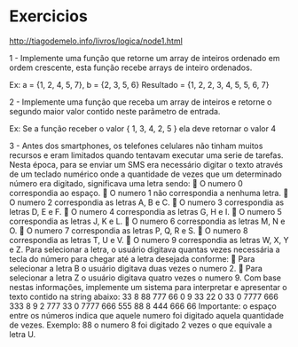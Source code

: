 # Exercicios
http://tiagodemelo.info/livros/logica/node1.html

1 - Implemente uma função que retorne um array de inteiros ordenado em ordem crescente, esta
função recebe arrays de inteiro ordenados.

Ex: a = {1, 2, 4, 5, 7}, b = {2, 3, 5, 6}
Resultado = {1, 2, 2, 3, 4, 5, 5, 6, 7}

2 - Implemente uma função que receba um array de inteiros e retorne o segundo maior valor contido
neste parâmetro de entrada.

Ex: Se a função receber o valor { 1, 3, 4, 2, 5 } ela deve retornar o valor 4

3 - Antes dos smartphones, os telefones celulares não tinham muitos recursos e eram limitados quando
tentavam executar uma serie de tarefas. Nesta época, para se enviar um SMS era necessário digitar o texto
através de um teclado numérico onde a quantidade de vezes que um determinado número era digitado,
significava uma letra sendo:
 O numero 0 correspondia ao espaço.
 O numero 1 não correspondia a nenhuma letra.
 O numero 2 correspondia as letras A, B e C.
 O numero 3 correspondia as letras D, E e F.
 O numero 4 correspondia as letras G, H e I.
 O numero 5 correspondia as letras J, K e L.
 O numero 6 correspondia as letras M, N e O.
 O numero 7 correspondia as letras P, Q, R e S.
 O numero 8 correspondia as letras T, U e V.
 O numero 9 correspondia as letras W, X, Y e Z.
Para selecionar a letra, o usuário digitava quantas vezes necessária a tecla do número para chegar até a letra
desejada conforme:
 Para selecionar a letra B o usuário digitava duas vezes o numero 2.
 Para selecionar a letra Z o usuário digitava quatro vezes o numero 9.
Com base nestas informações, implemente um sistema para interpretar e apresentar o texto contido na string
abaixo:
33 8 88 777 66 0 9 33 22 0 33 0 7777 666 333 8 9 2 777 33 0 7777 666 555 88 8 444 666 66
Importante: o espaço entre os números indica que aquele numero foi digitado aquela quantidade de vezes.
Exemplo: 88 o numero 8 foi digitado 2 vezes o que equivale a letra U.
